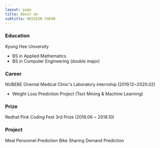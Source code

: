 ```yaml
---
layout: page
title: About me
subtitle: HEESEON CHEON
---
```


### Education
Kyung Hee University
- BS in Applied Mathematics
- BS in Computer Engineering (double major)

### Career
NUBEBE Oriental Medical Clinic's Laboratory internship (2019.12~2020.02)
- Weight Loss Prediction Project (Text Mining & Machine Learning)

### Prize
Redhat Pink Coding Fest 3rd Prize (2018.06 ~ 2018.10)

### Project
Meal Personnel Prediction
Bike Sharing Demand Prediction
